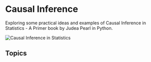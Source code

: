 # Causal Inference

Exploring some practical ideas and examples of Causal Inference in Statistics - A Primer book by Judea Pearl in Python.

![Causal Inference in Statistics](https://images-na.ssl-images-amazon.com/images/I/419ms82dIwL._AC_SY400_.jpg)

## Topics
